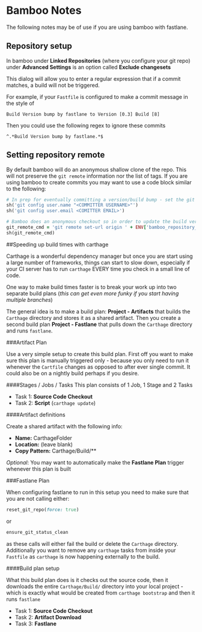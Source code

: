 # Bamboo Notes

The following notes may be of use if you are using bamboo with fastlane.


## Repository setup

In bamboo under **Linked Repositories** (where you configure your git repo) under **Advanced Settings** is an option called **Exclude changesets**

This dialog will allow you to enter a regular expression that if a commit matches, a build will not be triggered.  

For example, if your `Fastfile` is configured to make a commit message in the style of 

```
Build Version bump by fastlane to Version [0.3] Build [8]
```
Then you could use the following regex to ignore these commits

```
^.*Build Version bump by fastlane.*$
```


## Setting repository remote
By default bamboo will do an anonymous shallow clone of the repo.  This will not preserve the  `git remote` information nor the list of tags.  If you are using bamboo to create commits you may want to use a code block similar to the following:


```ruby
# In prep for eventually committing a version/build bump - set the git params
sh('git config user.name "<COMMITTER USERNAME>"')
sh('git config user.email <COMITTER EMAIL>')   

# Bamboo does an anonymous checkout so in order to update the build versions must set the git repo URL
git_remote_cmd = 'git remote set-url origin ' + ENV['bamboo_repository_git_repositoryUrl']
sh(git_remote_cmd) 
```


##Speeding up build times with carthage

Carthage is a wonderful dependency manager but once you are start using a large number of frameworks, things can start to slow down, especially if your CI server has to run `carthage` EVERY time you check in a small line of code.

One way to make build times faster is to break your work up into two separate build plans (*this can get even more funky if you start having multiple branches*)

The general idea is to make a build plan: **Project - Artifacts** that builds the `Carthage` directory and stores it as a shared artifact.  Then you create a second build plan **Project - Fastlane** that pulls down the `Carthage` directory and runs `fastlane`.  


###Artifact Plan

Use a very simple setup to create this build plan.  First off you want to make sure this plan is manually triggered only - because you only need to run it whenever the `Cartfile` changes as opposed to after ever single commit.  It could also be on a nightly build perhaps if you desire.

####Stages / Jobs / Tasks
This plan consists of 1 Job, 1 Stage and 2 Tasks

* Task 1: **Source Code Checkout**
* Task 2: **Script** (`carthage update`)

####Artifact definitions

Create a shared artifact with the following info:

* **Name:** CarthageFolder
* **Location:** (leave blank) 
* **Copy Pattern:** Carthage/Build/**	

*Optional*: You may want to automatically make the **Fastlane Plan** trigger whenever this plan is built

###Fastlane Plan

When configuring fastlane to run in this setup you need to make sure that you are not calling either:

```ruby
reset_git_repo(force: true)
```
or

```ruby
ensure_git_status_clean
```

as these calls will either fail the build or delete the `Carthage` directory.  Additionally you want to remove any `carthage` tasks from inside your `Fastfile` as `carthage` is now happening externally to the build.

####Build plan setup

What this build plan does is it checks out the source code, then it downloads the entire `Carthage/Build/` directory into your local project - which is exactly what would be created from `carthage bootstrap` and then it runs `fastlane`

* Task 1: **Source Code Checkout**
* Task 2: **Artifact Download**
* Task 3: **Fastlane**

